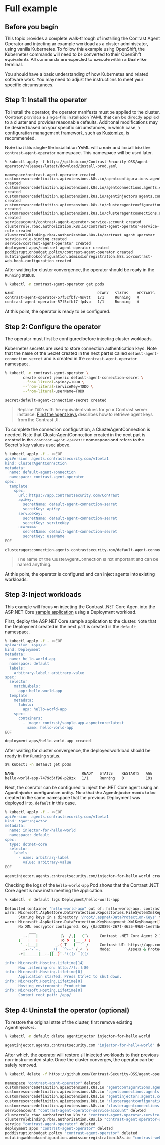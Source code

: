 # Full example

## Before you begin

This topic provides a complete walk-through of installing the Contrast Agent Operator and injecting an example workload as a cluster administrator, using vanilla Kubernetes. To follow this example using OpenShift, the Kubernetes commands will need to be converted to their OpenShift equivalents. All commands are expected to execute within a Bash-like terminal.

You should have a basic understanding of how Kubernetes and related software work. You may need to adjust the instructions to meet your specific circumstances.

## Step 1: Install the operator

To install the operator, the operator manifests must be applied to the cluster. Contrast provides a single-file installation YAML that can be directly applied to a cluster and provides reasonable defaults. Additional modifications may be desired based on your specific circumstances, in which case, a configuration management framework, such as [Kustomize](https://kustomize.io/), is recommended.

Note that this single-file installation YAML will create and install into the `contrast-agent-operator` namespace. This namespace will be used later.

```
% kubectl apply -f https://github.com/Contrast-Security-OSS/agent-operator/releases/latest/download/install-prod.yaml

namespace/contrast-agent-operator created
customresourcedefinition.apiextensions.k8s.io/agentconfigurations.agents.contrastsecurity.com created
customresourcedefinition.apiextensions.k8s.io/agentconnections.agents.contrastsecurity.com created
customresourcedefinition.apiextensions.k8s.io/agentinjectors.agents.contrastsecurity.com created
customresourcedefinition.apiextensions.k8s.io/clusteragentconfigurations.agents.contrastsecurity.com created
customresourcedefinition.apiextensions.k8s.io/clusteragentconnections.agents.contrastsecurity.com created
serviceaccount/contrast-agent-operator-service-account created
clusterrole.rbac.authorization.k8s.io/contrast-agent-operator-service-role created
clusterrolebinding.rbac.authorization.k8s.io/contrast-agent-operator-service-role-binding created
service/contrast-agent-operator created
deployment.apps/contrast-agent-operator created
poddisruptionbudget.policy/contrast-agent-operator created
mutatingwebhookconfiguration.admissionregistration.k8s.io/contrast-web-hook-configuration created
```

After waiting for cluster convergence, the operator should be ready in the `Running` status.

```bash
% kubectl -n contrast-agent-operator get pods

NAME                                      READY   STATUS    RESTARTS   AGE
contrast-agent-operator-57f5cfbf7-9svtt   1/1     Running   0          27s
contrast-agent-operator-57f5cfbf7-fp4vp   1/1     Running   0          39s
```

At this point, the operator is ready to be configured.

## Step 2: Configure the operator

The operator must first be configured before injecting cluster workloads.

Kubernetes secrets are used to store connection authentication keys. Note that the name of the Secret created in the next part is called `default-agent-connection-secret` and is created in the `contrast-agent-operator` namespace.

```bash
% kubectl -n contrast-agent-operator \
        create secret generic default-agent-connection-secret \
        --from-literal=apiKey=TODO \
        --from-literal=serviceKey=TODO \
        --from-literal=userName=TODO

secret/default-agent-connection-secret created
```

> Replace `TODO` with the equivalent values for your Contrast server instance. [Find the agent keys](https://docs.contrastsecurity.com/en/find-the-agent-keys.html) describes how to retrieve agent keys from the Contrast UI.

To complete the connection configuration, a ClusterAgentConnection is needed. Note that ClusterAgentConnection created in the next part is created in the `contrast-agent-operator` namespace and refers to the Secret's key values used above.

```bash
% kubectl apply -f - <<EOF
apiVersion: agents.contrastsecurity.com/v1beta1
kind: ClusterAgentConnection
metadata:
  name: default-agent-connection
  namespace: contrast-agent-operator
spec:
  template:
    spec:
      url: https://app.contrastsecurity.com/Contrast
      apiKey:
        secretName: default-agent-connection-secret
        secretKey: apiKey
      serviceKey:
        secretName: default-agent-connection-secret
        secretKey: serviceKey
      userName:
        secretName: default-agent-connection-secret
        secretKey: userName
EOF

clusteragentconnection.agents.contrastsecurity.com/default-agent-connection created
```

> The name of the ClusterAgentConnection is not important and can be named anything.

At this point, the operator is configured and can inject agents into existing workloads.

## Step 3: Inject workloads

This example will focus on injecting the Contrast .NET Core Agent into the ASP.&#8203;NET Core [sample application](https://hub.docker.com/_/microsoft-dotnet-samples) using a Deployment workload.

First, deploy the ASP.&#8203;NET Core sample application to the cluster. Note that the Deployment created in the next part is created in the `default` namespace.

```bash
% kubectl apply -f - <<EOF
apiVersion: apps/v1
kind: Deployment
metadata:
  name: hello-world-app
  namespace: default
  labels:
    arbitrary-label: arbitrary-value
spec:
  selector:
    matchLabels:
      app: hello-world-app
  template:
    metadata:
      labels:
        app: hello-world-app
    spec:
      containers:
        - image: contrast/sample-app-aspnetcore:latest
          name: hello-world-app
EOF

deployment.apps/hello-world-app created
```

After waiting for cluster convergence, the deployed workload should be ready in the `Running` status.

```bash
$% kubectl -n default get pods

NAME                               READY   STATUS    RESTARTS   AGE
hello-world-app-7479d5ff96-p28zx   1/1     Running   0          19s
```

Next, the operator can be configured to inject the .NET Core agent using an AgentInjector configuration entity. Note that the AgentInjector needs to be created in the same namespace that the previous Deployment was deployed into, `default` in this case.

```bash
% kubectl apply -f - <<EOF
apiVersion: agents.contrastsecurity.com/v1beta1
kind: AgentInjector
metadata:
  name: injector-for-hello-world
  namespace: default
spec:
  type: dotnet-core
  selector:
    labels:
      - name: arbitrary-label
        value: arbitrary-value
EOF

agentinjector.agents.contrastsecurity.com/injector-for-hello-world created
```

Checking the logs of the `hello-world-app` Pod shows that the Contrast .NET Core agent is now instrumenting the application.

```bash
% kubectl -n default logs Deployment/hello-world-app

Defaulted container "hello-world-app" out of: hello-world-app, contrast-init (init)
warn: Microsoft.AspNetCore.DataProtection.Repositories.FileSystemXmlRepository[60]
      Storing keys in a directory '/root/.aspnet/DataProtection-Keys' that may not be persisted outside of the container. Protected data will be unavailable when container is destroyed.
warn: Microsoft.AspNetCore.DataProtection.KeyManagement.XmlKeyManager[35]
      No XML encryptor configured. Key {0ad20893-267f-4635-99b0-1ee74bccbc8b} may be persisted to storage in unencrypted form.
           ___
       _.-|   |          |\__/,|   (`\     Contrast .NET Core Agent 2.1.13.0
      [   |   |          |o o  |__ _) )
       `-.|___|        _.( T   )  `  /     Contrast UI: https://app.contrastsecurity.com
        .--'-`-.     _((_ `^--' /_<  \     Mode:        Assess & Protect
      .+|______|__.-||__)`-'(((/  (((/

info: Microsoft.Hosting.Lifetime[14]
      Now listening on: http://[::]:80
info: Microsoft.Hosting.Lifetime[0]
      Application started. Press Ctrl+C to shut down.
info: Microsoft.Hosting.Lifetime[0]
      Hosting environment: Production
info: Microsoft.Hosting.Lifetime[0]
      Content root path: /app/
```

## Step 4: Uninstall the operator (optional)

To restore the original state of the cluster, first remove existing AgentInjectors.

```bash
% kubectl -n default delete agentinjector injector-for-hello-world

agentinjector.agents.contrastsecurity.com "injector-for-hello-world" deleted
```

After which, the operator will restore all injected workloads to their previous non-instrumented state. Once the cluster converges, the operator can be safely removed.

```bash
% kubectl delete -f https://github.com/Contrast-Security-OSS/agent-operator/releases/latest/download/install-prod.yaml

namespace "contrast-agent-operator" deleted
customresourcedefinition.apiextensions.k8s.io "agentconfigurations.agents.contrastsecurity.com" deleted
customresourcedefinition.apiextensions.k8s.io "agentconnections.agents.contrastsecurity.com" deleted
customresourcedefinition.apiextensions.k8s.io "agentinjectors.agents.contrastsecurity.com" deleted
customresourcedefinition.apiextensions.k8s.io "clusteragentconfigurations.agents.contrastsecurity.com" deleted
customresourcedefinition.apiextensions.k8s.io "clusteragentconnections.agents.contrastsecurity.com" deleted
serviceaccount "contrast-agent-operator-service-account" deleted
clusterrole.rbac.authorization.k8s.io "contrast-agent-operator-service-role" deleted
clusterrolebinding.rbac.authorization.k8s.io "contrast-agent-operator-service-role-binding" deleted
service "contrast-agent-operator" deleted
deployment.apps "contrast-agent-operator" deleted
poddisruptionbudget.policy "contrast-agent-operator" deleted
mutatingwebhookconfiguration.admissionregistration.k8s.io "contrast-web-hook-configuration" deleted
```
